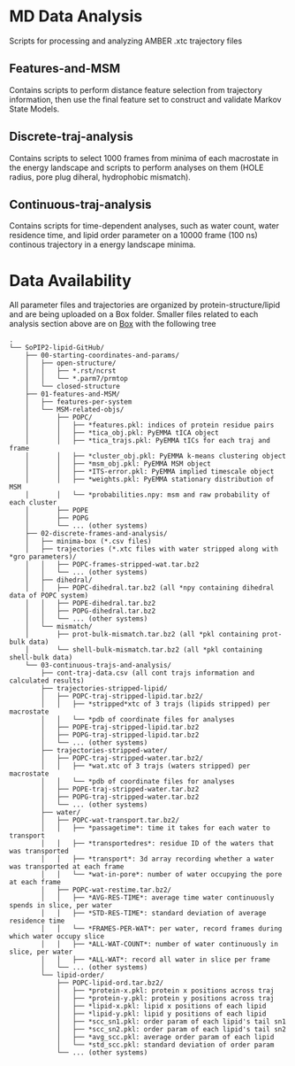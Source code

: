 # MD Data Analysis

Scripts for processing and analyzing AMBER .xtc trajectory files

## Features-and-MSM
Contains scripts to perform distance feature selection from trajectory information, then use the final feature set to construct and validate Markov State Models.

## Discrete-traj-analysis
Contains scripts to select 1000 frames from minima of each macrostate in the energy landscape and scripts to perform analyses on them (HOLE radius, pore plug diheral, hydrophobic mismatch).

## Continuous-traj-analysis
Contains scripts for time-dependent analyses, such as water count, water residence time, and lipid order parameter on a 10000 frame (100 ns) continous trajectory in a energy landscape minima.

# Data Availability

All parameter files and trajectories are organized by protein-structure/lipid and are being uploaded on a Box folder. Smaller files related to each analysis section above are on [Box](https://uofi.box.com/s/uc33gid1jhyuc0oru8tr30to3x9kyj8z) with the following tree

```
.
└── SoPIP2-lipid-GitHub/
    ├── 00-starting-coordinates-and-params/
    │   ├── open-structure/
    │   │   ├── *.rst/ncrst
    │   │   └── *.parm7/prmtop
    │   └── closed-structure
    ├── 01-features-and-MSM/
    │   ├── features-per-system
    │   └── MSM-related-objs/
    │       ├── POPC/
    │       │   ├── *features.pkl: indices of protein residue pairs
    │       │   ├── *tica_obj.pkl: PyEMMA tICA object
    │       │   ├── *tica_trajs.pkl: PyEMMA tICs for each traj and frame
    │       │   ├── *cluster_obj.pkl: PyEMMA k-means clustering object
    │       │   ├── *msm_obj.pkl: PyEMMA MSM object
    │       │   ├── *ITS-error.pkl: PyEMMA implied timescale object
    │       │   ├── *weights.pkl: PyEMMA stationary distribution of MSM
    │       │   └── *probabilities.npy: msm and raw probability of each cluster
    │       ├── POPE
    │       ├── POPG
    │       └── ... (other systems)
    ├── 02-discrete-frames-and-analysis/
    │   ├── minima-box (*.csv files)
    │   ├── trajectories (*.xtc files with water stripped along with *gro parameters)/
    │   │   ├── POPC-frames-stripped-wat.tar.bz2
    │   │   └── ... (other systems)
    │   ├── dihedral/
    │   │   ├── POPC-dihedral.tar.bz2 (all *npy containing dihedral data of POPC system)
    │   │   ├── POPE-dihedral.tar.bz2
    │   │   ├── POPG-dihedral.tar.bz2
    │   │   └── ... (other systems)
    │   └── mismatch/
    │       ├── prot-bulk-mismatch.tar.bz2 (all *pkl containing prot-bulk data)
    │       └── shell-bulk-mismatch.tar.bz2 (all *pkl containing shell-bulk data)
    └── 03-continuous-trajs-and-analysis/
        ├── cont-traj-data.csv (all cont trajs information and calculated results)
        ├── trajectories-stripped-lipid/
        │   ├── POPC-traj-stripped-lipid.tar.bz2/
        │   │   ├── *stripped*xtc of 3 trajs (lipids stripped) per macrostate
        │   │   └── *pdb of coordinate files for analyses
        │   ├── POPE-traj-stripped-lipid.tar.bz2
        │   ├── POPG-traj-stripped-lipid.tar.bz2
        │   └── ... (other systems)
        ├── trajectories-stripped-water/
        │   ├── POPC-traj-stripped-water.tar.bz2/
        │   │   ├── *wat.xtc of 3 trajs (waters stripped) per macrostate
        │   │   └── *pdb of coordinate files for analyses
        │   ├── POPE-traj-stripped-water.tar.bz2
        │   ├── POPG-traj-stripped-water.tar.bz2
        │   └── ... (other systems)
        ├── water/
        │   ├── POPC-wat-transport.tar.bz2/
        │   │   ├── *passagetime*: time it takes for each water to transport
        │   │   ├── *transportedres*: residue ID of the waters that was transported
        │   │   ├── *transport*: 3d array recording whether a water was transported at each frame
        │   │   └── *wat-in-pore*: number of water occupying the pore at each frame
        │   ├── POPC-wat-restime.tar.bz2/
        │   │   ├── *AVG-RES-TIME*: average time water continuously spends in slice, per water
        │   │   ├── *STD-RES-TIME*: standard deviation of average residence time
        │   │   └── *FRAMES-PER-WAT*: per water, record frames during which water occupy slice
        │   │   ├── *ALL-WAT-COUNT*: number of water continuously in slice, per water
        │   │   ├── *ALL-WAT*: record all water in slice per frame
        │   └── ... (other systems)
        └── lipid-order/
            ├── POPC-lipid-ord.tar.bz2/
            │   ├── *protein-x.pkl: protein x positions across traj
            │   ├── *protein-y.pkl: protein y positions across traj
            │   ├── *lipid-x.pkl: lipid x positions of each lipid
            │   ├── *lipid-y.pkl: lipid y positions of each lipid
            │   ├── *scc_sn1.pkl: order param of each lipid's tail sn1
            │   ├── *scc_sn2.pkl: order param of each lipid's tail sn2
            │   ├── *avg_scc.pkl: average order param of each lipid
            │   └── *std_scc.pkl: standard deviation of order param
            └── ... (other systems)
